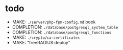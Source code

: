 # todo

- MAKE: `./server/php-fpm-config.md` book
- COMPLETION: `./database/postgresql_system_table`
- COMPLETION: `./database/postgresql_functions`
- MAKE: `./crypto/ca-certificates` 
- MAKE: "freeRADIUS deploy"